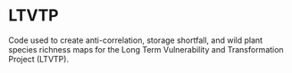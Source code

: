 # LTVTP
Code used to create anti-correlation, storage shortfall, and wild plant species richness maps for the Long Term Vulnerability and Transformation Project (LTVTP).

